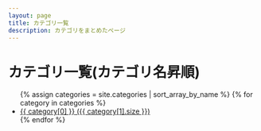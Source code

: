 ```yaml
---
layout: page
title: カテゴリ一覧
description: カテゴリをまとめたページ
---
```


<h1>
	<i class="fas fa-fw fa-folder"></i>カテゴリ一覧(カテゴリ名昇順)
</h1>

<ul class="fa-ul">
	{% assign categories = site.categories | sort_array_by_name %}
	{% for category in categories %}
		<li>
			<span class="fa-li"><i class="fas fa-fw fa-folder"></i></span>
			<a href="{{ '/contents/posts/' | append: category[0] | downcase | relative_url }}">
				{{ category[0] }} ({{ category[1].size }})
			</a>
		</li>
	{% endfor %}
</ul>
